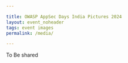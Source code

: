 ```yaml
---

title: OWASP AppSec Days India Pictures 2024
layout: event_noheader
tags: event images
permalink: /media/

---
```


To Be shared
